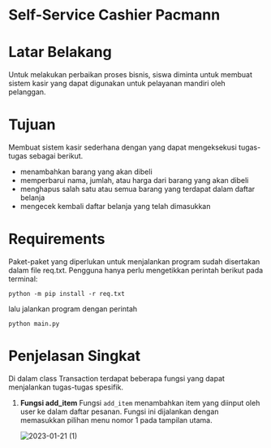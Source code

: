 # Self-Service Cashier Pacmann
# Latar Belakang
Untuk melakukan perbaikan proses bisnis, siswa diminta untuk membuat sistem kasir yang dapat digunakan untuk pelayanan mandiri oleh pelanggan.
# Tujuan
Membuat sistem kasir sederhana dengan yang dapat mengeksekusi tugas-tugas sebagai berikut.
  - menambahkan barang yang akan dibeli
  - memperbarui nama, jumlah, atau harga dari barang yang akan dibeli
  - menghapus salah satu atau semua barang yang terdapat dalam daftar belanja
  - mengecek kembali daftar belanja yang telah dimasukkan
# Requirements
Paket-paket yang diperlukan untuk menjalankan program sudah disertakan dalam file req.txt. Pengguna hanya perlu mengetikkan perintah berikut pada terminal:
```
python -m pip install -r req.txt
```
lalu jalankan program dengan perintah 
```
python main.py
```
# Penjelasan Singkat
Di dalam class Transaction terdapat beberapa fungsi yang dapat menjalankan tugas-tugas spesifik.
1. **Fungsi add_item**
  Fungsi ```add_item``` menambahkan item yang diinput oleh user ke dalam daftar pesanan. Fungsi ini dijalankan dengan memasukkan pilihan menu nomor 1 pada tampilan utama.
  
      ![2023-01-21 (1)](https://user-images.githubusercontent.com/100136072/213847715-e7791995-d311-4e33-a7aa-b5c0a2ed9d1f.png "Fungsi add_item")
